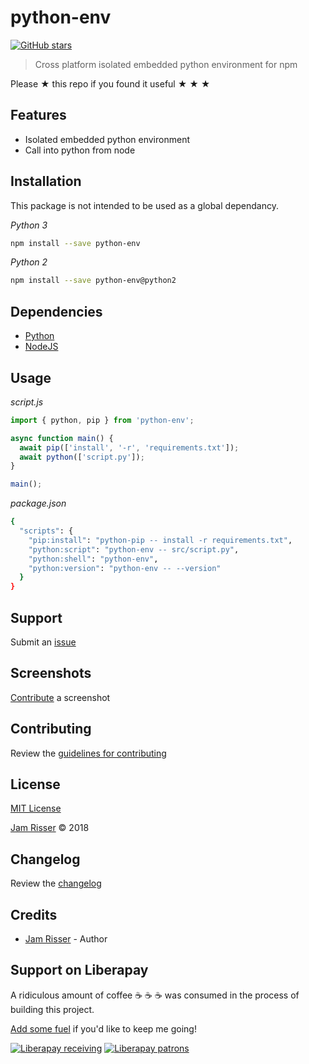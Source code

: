 # python-env

[![GitHub stars](https://img.shields.io/github/stars/codejamninja/python-env.svg?style=social&label=Stars)](https://github.com/codejamninja/python-env)

> Cross platform isolated embedded python environment for npm

Please ★ this repo if you found it useful ★ ★ ★


## Features

* Isolated embedded python environment
* Call into python from node


## Installation

This package is not intended to be used as a global dependancy.

_Python 3_
```sh
npm install --save python-env
```

_Python 2_
```sh
npm install --save python-env@python2
```


## Dependencies

* [Python](https://python.org)
* [NodeJS](https://nodejs.org)


## Usage

_script.js_
```js
import { python, pip } from 'python-env';

async function main() {
  await pip(['install', '-r', 'requirements.txt']);
  await python(['script.py']);
}

main();
```

_package.json_
```sh
{
  "scripts": {
    "pip:install": "python-pip -- install -r requirements.txt",
    "python:script": "python-env -- src/script.py",
    "python:shell": "python-env",
    "python:version": "python-env -- --version"
  }
}
```


## Support

Submit an [issue](https://github.com/codejamninja/python-env/issues/new)


## Screenshots

[Contribute](https://github.com/codejamninja/python-env/blob/master/CONTRIBUTING.md) a screenshot


## Contributing

Review the [guidelines for contributing](https://github.com/codejamninja/python-env/blob/master/CONTRIBUTING.md)


## License

[MIT License](https://github.com/codejamninja/python-env/blob/master/LICENSE)

[Jam Risser](https://codejam.ninja) © 2018


## Changelog

Review the [changelog](https://github.com/codejamninja/python-env/blob/master/CHANGELOG.md)


## Credits

* [Jam Risser](https://codejam.ninja) - Author


## Support on Liberapay

A ridiculous amount of coffee ☕ ☕ ☕ was consumed in the process of building this project.

[Add some fuel](https://liberapay.com/codejamninja/donate) if you'd like to keep me going!

[![Liberapay receiving](https://img.shields.io/liberapay/receives/codejamninja.svg?style=flat-square)](https://liberapay.com/codejamninja/donate)
[![Liberapay patrons](https://img.shields.io/liberapay/patrons/codejamninja.svg?style=flat-square)](https://liberapay.com/codejamninja/donate)
